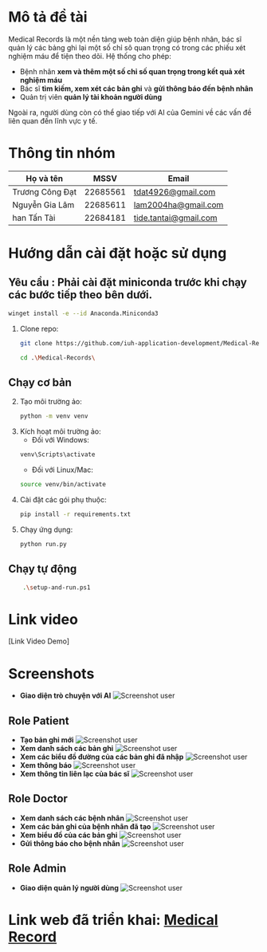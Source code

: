 # Mô tả đề tài

Medical Records là một nền tảng web toàn diện giúp bệnh nhân, bác sĩ quản lý các bảng ghi lại một số chỉ sô quan trọng có trong các phiếu xét nghiệm máu để tiện theo dõi. Hệ thống cho phép:

* Bệnh nhân **xem và thêm một số chỉ số quan trọng trong kết quả xét nghiệm máu** 
* Bác sĩ **tìm kiếm, xem xét các bản ghi** và **gửi thông báo đến bệnh nhân**
* Quản trị viên **quản lý tài khoản người dùng** 

Ngoài ra, người dùng còn có thể giao tiếp với AI của Gemini về các vấn đề liên quan đến lĩnh vực y tế.

# Thông tin nhóm
| Họ và tên       | MSSV     | Email                 |
| --------------- | -------- | --------------------- |
| Trương Công Đạt | 22685561 | tdat4926@gmail.com    |
| Nguyễn Gia Lâm  | 22685611 | lam2004ha@gmail.com   |
| han Tấn Tài     | 22684181 | tide.tantai@gmail.com |


# Hướng dẫn cài đặt hoặc sử dụng
## Yêu cầu : Phải cài đặt miniconda trước khi chạy các bước tiếp theo bên dưới.
```bash 
winget install -e --id Anaconda.Miniconda3
```
1.  Clone repo:
    ```bash
    git clone https://github.com/iuh-application-development/Medical-Records.git
    ```
    ```bash
    cd .\Medical-Records\
    ```
## Chạy cơ bản  
2.  Tạo môi trường ảo:
    ```bash
    python -m venv venv
    ```
3.  Kích hoạt môi trường ảo:
    - Đối với Windows:
    ```bash
    venv\Scripts\activate
    ```
    - Đối với Linux/Mac:
    ```bash
    source venv/bin/activate
    ```
4.  Cài đặt các gói phụ thuộc:
    ```bash
    pip install -r requirements.txt
    ```
5.  Chạy ứng dụng:
    ```bash
    python run.py
    ```
## Chạy tự động
```bash
    .\setup-and-run.ps1
```
# Link video

[Link Video Demo] 

# Screenshots
- **Giao diện trò chuyện với AI**
![Screenshot user](./static/images/Screenshots/chat_AI.jpg) 
## Role Patient
- **Tạo bản ghi mới**
![Screenshot user](./static/images/Screenshots/new_record.jpg) 
- **Xem danh sách các bản ghi**
![Screenshot user](./static/images/Screenshots/view_records.jpg) 
- **Xem các biểu đồ đường của các bản ghi đã nhập**
![Screenshot user](./static/images/Screenshots/show_charts.jpg)
- **Xem thông báo**
![Screenshot user](./static/images/Screenshots/patient_notification.jpg)
- **Xem thông tin liên lạc của bác sĩ**
![Screenshot user](./static/images/Screenshots/search_doctors.jpg) 

## Role Doctor
- **Xem danh sách các bệnh nhân**
![Screenshot user](./static/images/Screenshots/search_patients.jpg) 
- **Xem các bản ghi của bệnh nhân đã tạo**
![Screenshot user](./static/images/Screenshots/view_patient_records.jpg) 
- **Xem biểu đồ của các bản ghi**
![Screenshot user](./static/images/Screenshots/show_patient_chart.jpg) 
- **Gửi thông báo cho bệnh nhân**
![Screenshot user](./static/images/Screenshots/send_notification.jpg)

## Role Admin 
- **Giao diện quản lý người dùng**
![Screenshot user](./static/images/Screenshots/Admin_manage_user.jpg) 

# Link web đã triển khai: [Medical Record](https://medical-records-pzlf.onrender.com/)